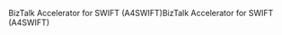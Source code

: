 <span data-ttu-id="02c45-101">BizTalk Accelerator for SWIFT (A4SWIFT)</span><span class="sxs-lookup"><span data-stu-id="02c45-101">BizTalk Accelerator for SWIFT (A4SWIFT)</span></span>